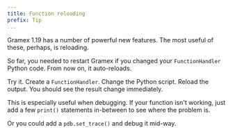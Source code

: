 ```yaml
---
title: Function reloading
prefix: Tip
...
```


Gramex 1.19 has a number of powerful new features. The most useful of these, perhaps, is reloading.

So far, you needed to restart Gramex if you changed your `FunctionHandler` Python code. From now on, it auto-reloads.

Try it. Create a `FunctionHandler`. Change the Python script. Reload the output. You should see the result change immediately.

This is especially useful when debugging. If your function isn't working, just add a few `print()` statements in-between to see where the problem is.

Or you could add a `pdb.set_trace()` and debug it mid-way.
